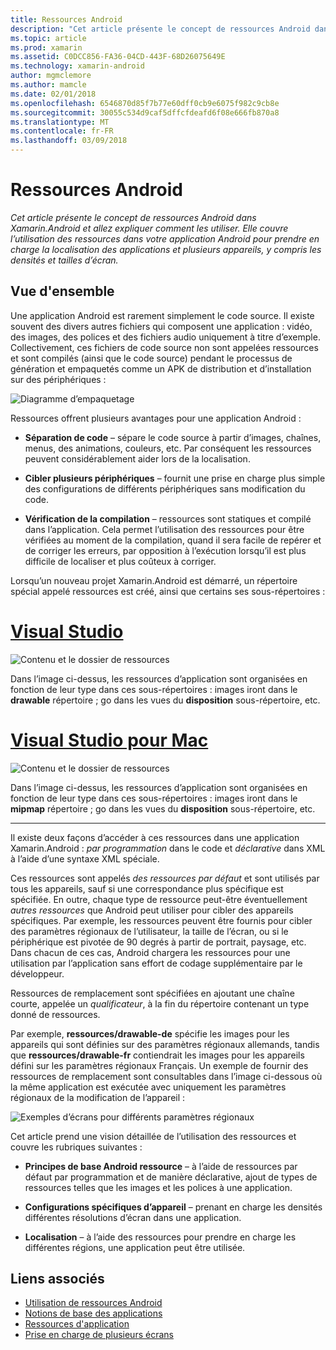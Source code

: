 ```yaml
---
title: Ressources Android
description: "Cet article présente le concept de ressources Android dans Xamarin.Android et allez expliquer comment les utiliser. Elle couvre l’utilisation des ressources dans votre application Android pour prendre en charge la localisation des applications et plusieurs appareils, y compris les densités et tailles d’écran."
ms.topic: article
ms.prod: xamarin
ms.assetid: C0DCC856-FA36-04CD-443F-68D26075649E
ms.technology: xamarin-android
author: mgmclemore
ms.author: mamcle
ms.date: 02/01/2018
ms.openlocfilehash: 6546870d85f7b77e60dff0cb9e6075f982c9cb8e
ms.sourcegitcommit: 30055c534d9caf5dffcfdeafd6f08e666fb870a8
ms.translationtype: MT
ms.contentlocale: fr-FR
ms.lasthandoff: 03/09/2018
---
```

# <a name="android-resources"></a>Ressources Android

_Cet article présente le concept de ressources Android dans Xamarin.Android et allez expliquer comment les utiliser. Elle couvre l’utilisation des ressources dans votre application Android pour prendre en charge la localisation des applications et plusieurs appareils, y compris les densités et tailles d’écran._


## <a name="overview"></a>Vue d'ensemble

Une application Android est rarement simplement le code source. Il existe souvent des divers autres fichiers qui composent une application : vidéo, des images, des polices et des fichiers audio uniquement à titre d’exemple. Collectivement, ces fichiers de code source non sont appelées ressources et sont compilés (ainsi que le code source) pendant le processus de génération et empaquetés comme un APK de distribution et d’installation sur des périphériques :

![Diagramme d’empaquetage](images/packaging-diagram.png)

Ressources offrent plusieurs avantages pour une application Android :

-  **Séparation de code** &ndash; sépare le code source à partir d’images, chaînes, menus, des animations, couleurs, etc. Par conséquent les ressources peuvent considérablement aider lors de la localisation.

-  **Cibler plusieurs périphériques** &ndash; fournit une prise en charge plus simple des configurations de différents périphériques sans modification du code.

-  **Vérification de la compilation** &ndash; ressources sont statiques et compilé dans l’application. Cela permet l’utilisation des ressources pour être vérifiées au moment de la compilation, quand il sera facile de repérer et de corriger les erreurs, par opposition à l’exécution lorsqu’il est plus difficile de localiser et plus coûteux à corriger.

Lorsqu’un nouveau projet Xamarin.Android est démarré, un répertoire spécial appelé ressources est créé, ainsi que certains ses sous-répertoires :

# <a name="visual-studiotabvswin"></a>[Visual Studio](#tab/vswin)

![Contenu et le dossier de ressources](images/resources-folder-vs.png)

Dans l’image ci-dessus, les ressources d’application sont organisées en fonction de leur type dans ces sous-répertoires : images iront dans le **drawable** répertoire ; go dans les vues du **disposition** sous-répertoire, etc.
 
# <a name="visual-studio-for-mactabvsmac"></a>[Visual Studio pour Mac](#tab/vsmac)

![Contenu et le dossier de ressources](images/resources-folder-xs.png)

Dans l’image ci-dessus, les ressources d’application sont organisées en fonction de leur type dans ces sous-répertoires : images iront dans le **mipmap** répertoire ; go dans les vues du **disposition** sous-répertoire, etc.
 
-----

Il existe deux façons d’accéder à ces ressources dans une application Xamarin.Android : *par programmation* dans le code et *déclarative* dans XML à l’aide d’une syntaxe XML spéciale.

Ces ressources sont appelés *des ressources par défaut* et sont utilisés par tous les appareils, sauf si une correspondance plus spécifique est spécifiée. En outre, chaque type de ressource peut-être éventuellement *autres ressources* que Android peut utiliser pour cibler des appareils spécifiques. Par exemple, les ressources peuvent être fournis pour cibler des paramètres régionaux de l’utilisateur, la taille de l’écran, ou si le périphérique est pivotée de 90 degrés à partir de portrait, paysage, etc. Dans chacun de ces cas, Android chargera les ressources pour une utilisation par l’application sans effort de codage supplémentaire par le développeur.

Ressources de remplacement sont spécifiées en ajoutant une chaîne courte, appelée un *qualificateur*, à la fin du répertoire contenant un type donné de ressources.

Par exemple, **ressources/drawable-de** spécifie les images pour les appareils qui sont définies sur des paramètres régionaux allemands, tandis que **ressources/drawable-fr** contiendrait les images pour les appareils défini sur les paramètres régionaux Français. Un exemple de fournir des ressources de remplacement sont consultables dans l’image ci-dessous où la même application est exécutée avec uniquement les paramètres régionaux de la modification de l’appareil :

![Exemples d’écrans pour différents paramètres régionaux](images/localized-screenshots.png)

Cet article prend une vision détaillée de l’utilisation des ressources et couvre les rubriques suivantes :

-  **Principes de base Android ressource** &ndash; à l’aide de ressources par défaut par programmation et de manière déclarative, ajout de types de ressources telles que les images et les polices à une application.

-  **Configurations spécifiques d’appareil** &ndash; prenant en charge les densités différentes résolutions d’écran dans une application.

-  **Localisation** &ndash; à l’aide des ressources pour prendre en charge les différentes régions, une application peut être utilisée.


## <a name="related-links"></a>Liens associés

- [Utilisation de ressources Android](~/android/app-fundamentals/resources-in-android/android-assets.md)
- [Notions de base des applications](http://developer.android.com/guide/topics/fundamentals.html)
- [Ressources d'application](http://developer.android.com/guide/topics/resources/index.html)
- [Prise en charge de plusieurs écrans](http://developer.android.com/guide/practices/screens_support.html)
